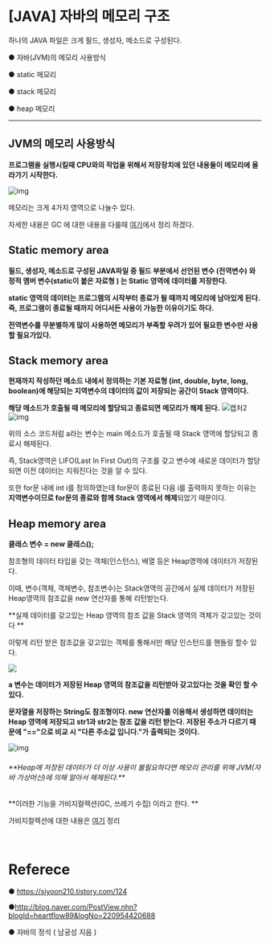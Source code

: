 

# [JAVA] 자바의 메모리 구조 

하나의 JAVA 파일은 크게 필드, 생성자, 메소드로 구성된다.<br>

● 자바(JVM)의 메모리 사용방식 <BR>

● static 메모리  <BR>

● stack 메모리 <BR>

● heap 메모리 <BR>

------

## JVM의 메모리 사용방식

**프로그램을 실행시킬때 CPU와의 작업을 위해서 저장장치에 있던 내용들이 메모리에 올라가기 시작한다.<br>**

![img](https://t1.daumcdn.net/cfile/tistory/9951443D5C6E85BE02)

메모리는 크게 4가지 영역으로 나눌수 있다. <br>

자세한 내용은 GC 에 대한 내용을 다룰때 [여기](https://github.com/JeonDoHyun/TIL/blob/main/JAVA/%EA%B0%80%EB%B9%84%EC%A7%80%EC%BB%AC%EB%A0%89%EC%85%98(GC).md)에서 정리 하겠다. <BR>

## Static memory area

**필드, 생성자, 메소드로 구성된 JAVA파일 중 필드 부분에서 선언된 변수 (전역변수) 와 정적 멤버 변수(static이 붙은 자료형 ) 는 Static 영역에 데이터를 저장한다.<br>**

**static 영역의 데이터는 프로그램의 시작부터 종료가 될 때까지 메모리에 남아있게 된다. 즉, 프로그램이 종료될 때까지 어디서든 사용이 가능한 이유이기도 하다.<br>**

**전역변수를 무분별하게 많이 사용하면 메모리가 부족할 우려가 있어 필요한 변수만 사용할 필요가있다. <br>** 

## Stack memory area

**현재까지 작성하던 메소드 내에서 정의하는 기본 자료형 (int, double, byte, long, boolean)에 해당되는 지역변수의 데이터의 값이 저장되는 공간이 Stack 영역이다.<br>**

**해당 메소드가 호출될 때 메모리에 할당되고 종료되면 메모리가 해제 된다.**
![캡처2](https://user-images.githubusercontent.com/52389219/100566890-89d41800-330a-11eb-8b07-3f9848d29976.JPG)
<br>
![img](http://postfiles1.naver.net/MjAxNzAzMTBfMjYy/MDAxNDg5MDcyMTUyOTM4.cRNCdoeIEEOG2ml0qNbOy9uCUm0Z7-vKvmQMPzYm6uQg.NQJdJCKtm9E-4R1vKQz2nUhMeUs92rw25YFJdeSwzSAg.PNG.heartflow89/image.png?type=w773)

위의 소스 코드처럼 a라는 변수는 main 메소드가 호출될 때 Stack 영역에 할당되고 종료시 해제된다.<br>

즉, Stack영역은  LIFO(Last In First Out)의 구조를 갖고 변수에 새로운 데이터가 할당되면 이전 데이터는 지워진다는 것을 알 수 있다.<Br>

또한 for문 내에 int i를 정의하였는데 for문이 종료된 다음 i를 출력하지 못하는 이유는 **지역변수이므로 for문의 종료와 함께 Stack 영역에서 해제**되었기 때문이다.<Br>

## Heap memory area

**클래스 변수  = new 클래스();<br>**

참조형의 데이터 타입을 갖는 객체(인스턴스), 배열 등은 Heap영역에 데이터가 저장된다. <br>

이때, 변수(객체, 객체변수, 참조변수)는 Stack영역의 공간에서 실제 데이터가 저장된 Heap영역의 참조값을 new 연산자를 통해 리턴받는다.<br>

**실제 데이터를 갖고있는 Heap 영역의 참조 값을 Stack 영역의 객체가 갖고있는 것이다 **

이렇게 리턴 받은 참조값을 갖고있는 객체를 통해서만 해당 인스턴드를 핸들링 할수 있다.

![](C:\Users\DoHyun\Desktop\스크린샷샤샷\캡처.JPG)



**a 변수는 데이터가 저장된 Heap 영역의 참조값을 리턴받아 갖고있다는 것을 확인 할 수 있다.<br>**

**문자열을 저장하는 String도 참조형이다. new 연산자를 이용해서 생성하면 데이터는 Heap 영역에 저장되고 str1과 str2는 참조 값을 리턴 받는다. 저장된 주소가 다르기 때문에 "=="으로 비교 시 "다른 주소값 입니다."가 출력되는 것이다. <br>**

![img](http://postfiles3.naver.net/MjAxNzAzMTBfODAg/MDAxNDg5MDc1ODI4NDMw.621h7wW2hby6d_AiV7K7qRhbK18Nk4HtoN1A-2nTbmMg.MmFAzdr9cMJGsI6KpyhqxV6kcdotO8lViClzBmEbND0g.PNG.heartflow89/image.png?type=w773)

<h6> **Heap에 저장된 데이터가 더 이상 사용이 불필요하다면 메모리 관리를 위해 JVM(자바 가상머신)에 의해 알아서 해제된다.** </h6>

**이러한 기능을 가비지컬렉션(GC, 쓰레기 수집) 이라고 한다. **

가비지컬렉션에 대한 내용은 [여기](https://github.com/JeonDoHyun/TIL/blob/main/JAVA/%EA%B0%80%EB%B9%84%EC%A7%80%EC%BB%AC%EB%A0%89%EC%85%98(GC).md) 정리 



<br>

# Referece

● https://siyoon210.tistory.com/124<br>

●http://blog.naver.com/PostView.nhn?blogId=heartflow89&logNo=220954420688 <br>

● 자바의 정석 ( 남궁성 지음 )<br>

